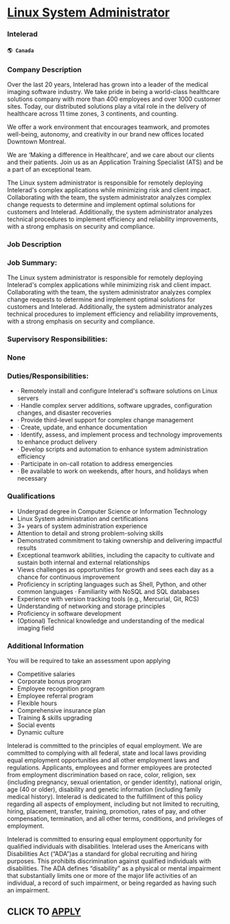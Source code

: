 # [Linux System Administrator](https://www.remotewlb.com/apply/linux-system-administrator-66284)  
### Intelerad  
#### `🌎 Canada`  

### Company Description

Over the last 20 years, Intelerad has grown into a leader of the medical imaging software industry. We take pride in being a world-class healthcare solutions company with more than 400 employees and over 1000 customer sites. Today, our distributed solutions play a vital role in the delivery of healthcare across 11 time zones, 3 continents, and counting.

We offer a work environment that encourages teamwork, and promotes well-being, autonomy, and creativity in our brand new offices located Downtown Montreal.

We are ‘Making a difference in Healthcare’, and we care about our clients and their patients. Join us as an Application Training Specialist (ATS) and be a part of an exceptional team.

The Linux system administrator is responsible for remotely deploying Intelerad's complex applications while minimizing risk and client impact. Collaborating with the team, the system administrator analyzes complex change requests to determine and implement optimal solutions for customers and Intelerad. Additionally, the system administrator analyzes technical procedures to implement efficiency and reliability improvements, with a strong emphasis on security and compliance.

### Job Description

### Job Summary:

The Linux system administrator is responsible for remotely deploying Intelerad's complex applications while minimizing risk and client impact. Collaborating with the team, the system administrator analyzes complex change requests to determine and implement optimal solutions for customers and Intelerad. Additionally, the system administrator analyzes technical procedures to implement efficiency and reliability improvements, with a strong emphasis on security and compliance.

### Supervisory Responsibilities:

### None

### Duties/Responsibilities:

  * · Remotely install and configure Intelerad's software solutions on Linux servers
  * · Handle complex server additions, software upgrades, configuration changes, and disaster recoveries
  * · Provide third-level support for complex change management
  * · Create, update, and enhance documentation
  * · Identify, assess, and implement process and technology improvements to enhance product delivery
  * · Develop scripts and automation to enhance system administration efficiency
  * · Participate in on-call rotation to address emergencies
  * · Be available to work on weekends, after hours, and holidays when necessary

### Qualifications

  * Undergrad degree in Computer Science or Information Technology
  * Linux System administration and certifications
  * 3+ years of system administration experience
  * Attention to detail and strong problem-solving skills
  * Demonstrated commitment to taking ownership and delivering impactful results
  * Exceptional teamwork abilities, including the capacity to cultivate and sustain both internal and external relationships
  * Views challenges as opportunities for growth and sees each day as a chance for continuous improvement
  * Proficiency in scripting languages such as Shell, Python, and other common languages · Familiarity with NoSQL and SQL databases
  * Experience with version tracking tools (e.g., Mercurial, Git, RCS)
  * Understanding of networking and storage principles
  * Proficiency in software development
  * (Optional) Technical knowledge and understanding of the medical imaging field

### Additional Information

You will be required to take an assessment upon applying

  * Competitive salaries
  * Corporate bonus program
  * Employee recognition program
  * Employee referral program
  * Flexible hours
  * Comprehensive insurance plan
  * Training & skills upgrading
  * Social events
  * Dynamic culture

Intelerad is committed to the principles of equal employment. We are committed to complying with all federal, state and local laws providing equal employment opportunities and all other employment laws and regulations. Applicants, employees and former employees are protected from employment discrimination based on race, color, religion, sex (including pregnancy, sexual orientation, or gender identity), national origin, age (40 or older), disability and genetic information (including family medical history). Intelerad is dedicated to the fulfillment of this policy regarding all aspects of employment, including but not limited to recruiting, hiring, placement, transfer, training, promotion, rates of pay, and other compensation, termination, and all other terms, conditions, and privileges of employment.

Intelerad is committed to ensuring equal employment opportunity for qualified individuals with disabilities. Intelerad uses the Americans with Disabilities Act (“ADA”)as a standard for global recruiting and hiring purposes. This prohibits discrimination against qualified individuals with disabilities. The ADA defines “disability” as a physical or mental impairment that substantially limits one or more of the major life activities of an individual, a record of such impairment, or being regarded as having such an impairment.

  
## CLICK TO [APPLY](https://www.remotewlb.com/apply/linux-system-administrator-66284)

